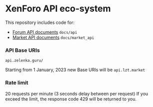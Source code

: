 # XenForo API eco-system

This repository includes code for:

 * [Forum API documents](https://github.com/grisha2217/Lolzteam-Public-API/blob/master/docs/api.markdown) `docs/api`
 * [Market API documents](https://github.com/grisha2217/Lolzteam-Public-API/blob/master/docs/market_api.markdown) `docs/market_api`


### API Base URIs
`api.zelenka.guru/`

Starting from 1 January, 2023 new Base URIs will be `api.lzt.market`

### Rate limit
20 requests per minute (3 seconds delay between per request)
If you exceed the limit, the response code 429 will be returned to you.
